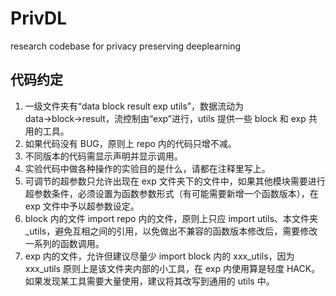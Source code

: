 # PrivDL

research codebase for privacy preserving deeplearning

## 代码约定
1. 一级文件夹有“data block result exp utils”，数据流动为 data→block→result，流控制由“exp”进行，utils 提供一些 block 和 exp 共用的工具。
2. 如果代码没有 BUG，原则上 repo 内的代码只增不减。
3. 不同版本的代码需显示声明并显示调用。
4. 实验代码中做各种操作的实验目的是什么，请都在注释里写上。
5. 可调节的超参数只允许出现在 exp 文件夹下的文件中，如果其他模块需要进行超参数条件，必须设置为函数参数形式（有可能需要新增一个函数版本），在 exp 文件中予以超参数设定。
6. block 内的文件 import repo 内的文件，原则上只应 import utils、本文件夹_utils，避免互相之间的引用，以免做出不兼容的函数版本修改后，需要修改一系列的函数调用。
7. exp 内的文件，允许但建议尽量少 import block 内的 xxx_utils，因为 xxx_utils 原则上是该文件夹内部的小工具，在 exp 内使用算是轻度 HACK。如果发现某工具需要大量使用，建议将其改写到通用的 utils 中。
